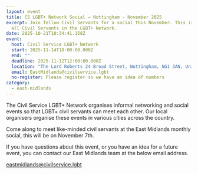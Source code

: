 ```yaml
---
layout: event
title: CS LGBT+ Network Social – Nottingham - November 2025
excerpt: Join fellow Civil Servants for a social this November. This is open to
  all Civil Servants in the LGBT+ Network.
date: 2025-10-21T10:34:41.158Z
event:
  host: Civil Service LGBT+ Network
  start: 2025-11-14T18:00:00.000Z
  end: ""
  deadline: 2025-11-12T12:00:00.000Z
  location: "The Lord Roberts 24 Broad Street, Nottingham, NG1 3AN, United Kingdom, "
  email: EastMidlands@civilservice.lgbt
  no-register: Please register so we have an idea of numbers
category:
  - east-midlands
---
```

The Civil Service LGBT+ Network organises informal networking and social events so that LGBT+ civil servants can meet each other. Our local organisers organise these events in various cities across the country.

Come along to meet like-minded civil servants at the East Midlands monthly social, this will be on November 7th.

If you have questions about this event, or you have an idea for a future event, you can contact our East Midlands team at the below email address.

[eastmidlands@civilservice.lgbt](mailto:eastmidlands@civilservice.lgbt)
